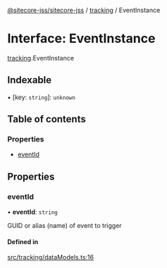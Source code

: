 [@sitecore-jss/sitecore-jss](../README.md) / [tracking](../modules/tracking.md) / EventInstance

# Interface: EventInstance

[tracking](../modules/tracking.md).EventInstance

## Indexable

▪ [key: `string`]: `unknown`

## Table of contents

### Properties

- [eventId](tracking.EventInstance.md#eventid)

## Properties

### eventId

• **eventId**: `string`

GUID or alias (name) of event to trigger

#### Defined in

[src/tracking/dataModels.ts:16](https://github.com/Sitecore/jss/blob/0c74c401b/packages/sitecore-jss/src/tracking/dataModels.ts#L16)
